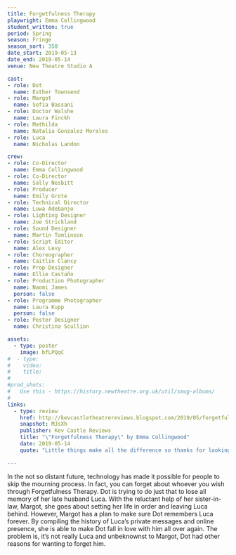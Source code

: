```yaml
---
title: Forgetfulness Therapy
playwright: Emma Collingwood
student_written: true
period: Spring
season: Fringe
season_sort: 350
date_start: 2019-05-13
date_end: 2019-05-14
venue: New Theatre Studio A

cast:
- role: Dot
  name: Esther Townsend
- role: Margot
  name: Sofia Bassani
- role: Doctor Walshe
  name: Laura Finckh
- role: Mathilda
  name: Natalia Gonzalez Morales
- role: Luca
  name: Nicholas Landon

crew:
- role: Co-Director
  name: Emma Collingwood
- role: Co-Director
  name: Sally Nesbitt
- role: Producer
  name: Emily Grote
- role: Technical Director
  name: Luwa Adebanjo
- role: Lighting Designer
  name: Joe Strickland
- role: Sound Designer
  name: Martin Tomlinson
- role: Script Editor
  name: Alex Levy
- role: Choreographer
  name: Caitlin Clancy
- role: Prop Designer
  name: Ellie Castaño
- role: Production Photographer
  name: Naomi James
  person: false
- role: Programme Photographer
  name: Laura Kupp
  person: false
- role: Poster Designer
  name: Christina Scullion

assets:
  - type: poster
    image: bfLPQqC
#  - type:
#    video:
#    title:
#
#prod_shots:
#   Use this - https://history.newtheatre.org.uk/util/smug-albums/
#
links:
  - type: review
    href: http://kevcastletheatrereviews.blogspot.com/2019/05/forgetfulness-therapy-by-emma.html
    snapshot: MJsXh
    publisher: Kev Castle Reviews
    title: "\"Forgetfulness Therapy\" by Emma Collingwood"
    date: 2019-05-14
    quote: "Little things make all the difference so thanks for looking after the little things which added to the realism of this piece of theatre.

---
```


In the not so distant future, technology has made it possible for people to skip the mourning process. In fact, you can forget about whoever you wish through Forgetfulness Therapy. Dot is trying to do just that to lose all memory of her late husband Luca. With the reluctant help of her sister-in-law, Margot, she goes about setting her life in order and leaving Luca behind. However, Margot has a plan to make sure Dot remembers Luca forever. By compiling the history of Luca’s private messages and online presence, she is able to make Dot fall in love with him all over again. The problem is, it’s not really Luca and unbeknownst to Margot, Dot had other reasons for wanting to forget him.
